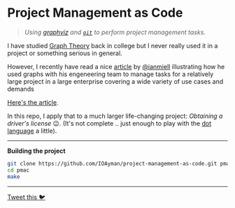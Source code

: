 # Project Management as Code
> _Using [graphviz] and [`git`] to perform project management tasks._

I have studied [Graph Theory][graphs] back in college but I never really used
it in a project or something serious in general.

However, I recently have read a nice [article] by [@ianmiell] illustrating how he
used graphs with his engeneering team to manage tasks for a relatively large
project in a large enterprise covering a wide variety of use cases and demands

[Here's the article][article].

In this repo, I apply that to a much larger life-changing project:
_Obtaining a driver's license_ :wink:.
(It's not complete .. just enough to play with the [dot language][dot] a little).

- - -
**Building the project**
```bash
git clone https://github.com/IOAyman/project-management-as-code.git pmac
cd pmac
make
```

- - -
[Tweet this :bird:][tweet]


[graphviz]: https://graphviz.gitlab.io/
[`git`]: https://git-scm.com/
[@ianmiell]: https://twitter.com/ianmiell
[article]: https://zwischenzugs.com/2017/12/18/project-management-as-code-with-graphviz/
[graphs]: https://en.wikipedia.org/wiki/Graph_theory
[tweet]: https://goo.gl/LAfsPK
[dot]: https://graphviz.gitlab.io/_pages/doc/info/lang.html
